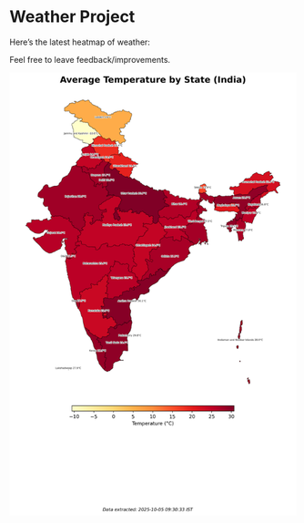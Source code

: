 # Weather Project

Here’s the latest heatmap of weather:

Feel free to leave feedback/improvements.

![India Heatmap](docs/assets/india_heatmap.png?v=E1ED63)
